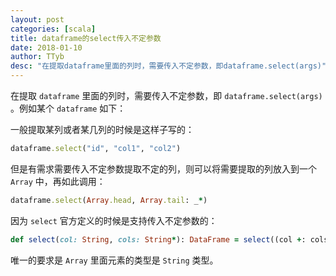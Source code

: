 ```yaml
---
layout: post
categories: [scala]
title: dataframe的select传入不定参数
date: 2018-01-10
author: TTyb
desc: "在提取dataframe里面的列时，需要传入不定参数，即dataframe.select(args)"
---
```


在提取 `dataframe` 里面的列时，需要传入不定参数，即 `dataframe.select(args)` 。例如某个 `dataframe` 如下：

一般提取某列或者某几列的时候是这样子写的：

~~~ruby
dataframe.select("id", "col1", "col2")
~~~

但是有需求需要传入不定参数提取不定的列，则可以将需要提取的列放入到一个 `Array` 中，再如此调用：

~~~ruby
dataframe.select(Array.head, Array.tail: _*)
~~~

因为 `select` 官方定义的时候是支持传入不定参数的：

~~~ruby
def select(col: String, cols: String*): DataFrame = select((col +: cols).map(Column(_)) : _*)
~~~

唯一的要求是 `Array` 里面元素的类型是 `String` 类型。